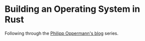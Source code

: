 # Building an Operating System in Rust

Following through the [Philipp Oppermann's blog](https://os.phil-opp.com/) series.

